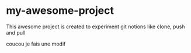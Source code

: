 # my-awesome-project
This awesome project is created to experiment git notions like clone, push and pull

coucou je fais une modif
